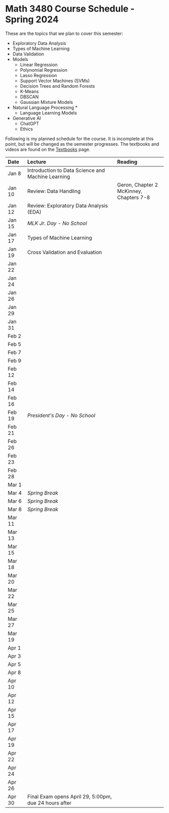 # Math 3480 Course Schedule - Spring 2024
These are the topics that we plan to cover this semester:
* Exploratory Data Analysis
* Types of Machine Learning
* Data Validation
* Models
  * Linear Regression
  * Polynomial Regression
  * Lasso Regression
  * Support Vector Machines (SVMs)
  * Decision Trees and Random Forests
  * K-Means
  * DBSCAN
  * Gaussian Mixture Models
* Natural Language Processing
  * 
  * Language Learning Models
* Generative AI
  * ChatGPT
  * Ethics

Following is my planned schedule for the course. It is incomplete at this point, but will be changed as the semester progresses. The textbooks and videos are found on the [Textbooks](https://github.com/drolsonmi/math3080/blob/main/3480_Textbooks.md) page.

| Date   | Lecture                                           | Reading                                    |
| :----- | :--------------------------                       | :--------------------------------------    |
| Jan 8  | Introduction to Data Science and Machine Learning |                                            |
| Jan 10 | Review: Data Handling                             | Geron, Chapter 2<br>McKinney, Chapters 7-8 |
| Jan 12 | Review: Exploratory Data Analysis (EDA)           |                                            |
| Jan 15 | *MLK Jr. Day - No School*                         |                                            |
| Jan 17 | Types of Machine Learning                         |                                            |
| Jan 19 | Cross Validation and Evaluation                   |                                            |
| Jan 22 |                                                   |                                            |
| Jan 24 |                                                   |                                            |
| Jan 26 |                                                   |                                            |
| Jan 29 |                                                   |                                            |
| Jan 31 |                                                   |                                            |
| Feb 2  |                                                   |                                            |
| Feb 5  |                                                   |                                            |
| Feb 7  |                                                   |                                            |
| Feb 9  |                                                   |                                            |
| Feb 12 |                                                   |                                            |
| Feb 14 |                                                   |                                            |
| Feb 16 |                                                   |                                            |
| Feb 19 | *President's Day - No School*                     |                                            |
| Feb 21 |                                                   |                                            |
| Feb 26 |                                                   |                                            |
| Feb 23 |                                                   |                                            |
| Feb 28 |                                                   |                                            |
| Mar 1  |                                                   |                                            |
| Mar 4  | *Spring Break*                                    |                                            |
| Mar 6  | *Spring Break*                                    |                                            |
| Mar 8  | *Spring Break*                                    |                                            |
| Mar 11 |                                                   |                                            |
| Mar 13 |                                                   |                                            |
| Mar 15 |                                                   |                                            |
| Mar 18 |                                                   |                                            |
| Mar 20 |                                                   |                                            |
| Mar 22 |                                                   |                                            |
| Mar 25 |                                                   |                                            |
| Mar 27 |                                                   |                                            |
| Mar 19 |                                                   |                                            |
| Apr 1  |                                                   |                                            |
| Apr 3  |                                                   |                                            |
| Apr 5  |                                                   |                                            |
| Apr 8  |                                                   |                                            |
| Apr 10 |                                                   |                                            |
| Apr 12 |                                                   |                                            |
| Apr 15 |                                                   |                                            |
| Apr 17 |                                                   |                                            |
| Apr 19 |                                                   |                                            |
| Apr 22 |                                                   |                                            |
| Apr 24 |                                                   |                                            |
| Apr 26 |                                                   |                                            |
| Apr 30 | Final Exam opens April 29, 5:00pm, due 24 hours after |                                        |
